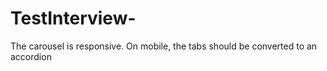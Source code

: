 # TestInterview-
 The carousel is responsive. On mobile, the tabs should be converted to an accordion
